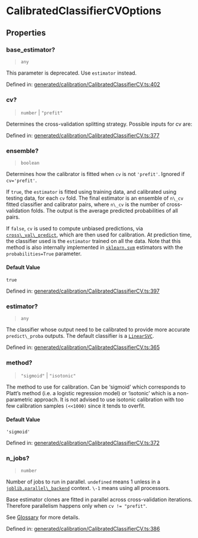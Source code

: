 # CalibratedClassifierCVOptions

## Properties

### base\_estimator?

> `any`

This parameter is deprecated. Use `estimator` instead.

Defined in:  [generated/calibration/CalibratedClassifierCV.ts:402](https://github.com/transitive-bullshit/scikit-learn-ts/blob/92ab806/packages/sklearn/src/generated/calibration/CalibratedClassifierCV.ts#L402)

### cv?

> `number` \| `"prefit"`

Determines the cross-validation splitting strategy. Possible inputs for cv are:

Defined in:  [generated/calibration/CalibratedClassifierCV.ts:377](https://github.com/transitive-bullshit/scikit-learn-ts/blob/92ab806/packages/sklearn/src/generated/calibration/CalibratedClassifierCV.ts#L377)

### ensemble?

> `boolean`

Determines how the calibrator is fitted when `cv` is not `'prefit'`. Ignored if `cv='prefit'`.

If `true`, the `estimator` is fitted using training data, and calibrated using testing data, for each `cv` fold. The final estimator is an ensemble of `n\_cv` fitted classifier and calibrator pairs, where `n\_cv` is the number of cross-validation folds. The output is the average predicted probabilities of all pairs.

If `false`, `cv` is used to compute unbiased predictions, via [`cross\_val\_predict`](sklearn.model_selection.cross_val_predict.html#sklearn.model_selection.cross_val_predict "sklearn.model_selection.cross_val_predict"), which are then used for calibration. At prediction time, the classifier used is the `estimator` trained on all the data. Note that this method is also internally implemented in [`sklearn.svm`](../classes.html#module-sklearn.svm "sklearn.svm") estimators with the `probabilities=True` parameter.

#### Default Value

`true`

Defined in:  [generated/calibration/CalibratedClassifierCV.ts:397](https://github.com/transitive-bullshit/scikit-learn-ts/blob/92ab806/packages/sklearn/src/generated/calibration/CalibratedClassifierCV.ts#L397)

### estimator?

> `any`

The classifier whose output need to be calibrated to provide more accurate `predict\_proba` outputs. The default classifier is a [`LinearSVC`](sklearn.svm.LinearSVC.html#sklearn.svm.LinearSVC "sklearn.svm.LinearSVC").

Defined in:  [generated/calibration/CalibratedClassifierCV.ts:365](https://github.com/transitive-bullshit/scikit-learn-ts/blob/92ab806/packages/sklearn/src/generated/calibration/CalibratedClassifierCV.ts#L365)

### method?

> `"sigmoid"` \| `"isotonic"`

The method to use for calibration. Can be ‘sigmoid’ which corresponds to Platt’s method (i.e. a logistic regression model) or ‘isotonic’ which is a non-parametric approach. It is not advised to use isotonic calibration with too few calibration samples `(<<1000)` since it tends to overfit.

#### Default Value

`'sigmoid'`

Defined in:  [generated/calibration/CalibratedClassifierCV.ts:372](https://github.com/transitive-bullshit/scikit-learn-ts/blob/92ab806/packages/sklearn/src/generated/calibration/CalibratedClassifierCV.ts#L372)

### n\_jobs?

> `number`

Number of jobs to run in parallel. `undefined` means 1 unless in a [`joblib.parallel\_backend`](https://joblib.readthedocs.io/en/latest/parallel.html#joblib.parallel_backend "(in joblib v1.3.0.dev0)") context. `\-1` means using all processors.

Base estimator clones are fitted in parallel across cross-validation iterations. Therefore parallelism happens only when `cv != "prefit"`.

See [Glossary](../../glossary.html#term-n_jobs) for more details.

Defined in:  [generated/calibration/CalibratedClassifierCV.ts:386](https://github.com/transitive-bullshit/scikit-learn-ts/blob/92ab806/packages/sklearn/src/generated/calibration/CalibratedClassifierCV.ts#L386)
